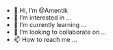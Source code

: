 - 👋 Hi, I’m @Amentik
- 👀 I’m interested in ...
- 🌱 I’m currently learning ...
- 💞️ I’m looking to collaborate on ...
- 📫 How to reach me ...

<!---
Amentik/Amentik is a ✨ special ✨ repository because its `README.md` (this file) appears on your GitHub profile.
You can click the Preview link to take a look at your changes.
--->

